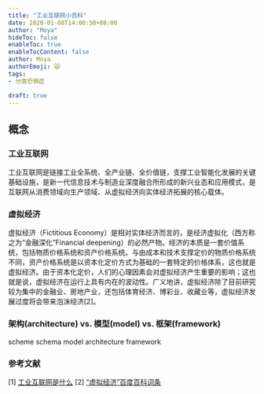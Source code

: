 ```yaml
---
title: "工业互联网小百科"
date: 2020-01-08T14:00:50+08:00
author: "Moya"
hideToc: false
enableToc: true
enableTocContent: false
author: Moya
authorEmoji: 🙀
tags:
- 分类恐惧症

draft: true
---
```


## 概念
### 工业互联网
工业互联网是链接工业全系统、全产业链、全价值链，支撑工业智能化发展的关键基础设施，是新一代信息技术与制造业深度融合所形成的新兴业态和应用模式，是互联网从消费领域向生产领域、从虚拟经济向实体经济拓展的核心载体。

### 虚拟经济
虚拟经济（Fictitious Economy）是相对实体经济而言的，是经济虚拟化（西方称之为“金融深化”Financial deepening）的必然产物。经济的本质是一套价值系统，包括物质价格系统和资产价格系统。与由成本和技术支撑定价的物质价格系统不同，资产价格系统是以资本化定价方式为基础的一套特定的价格体系，这也就是虚拟经济。由于资本化定价，人们的心理因素会对虚拟经济产生重要的影响；这也就是说，虚拟经济在运行上具有内在的波动性。广义地讲，虚拟经济除了目前研究较为集中的金融业、房地产业，还包括体育经济、博彩业、收藏业等，虚拟经济发展过度将会带来泡沫经济[2]。

### 架构(architecture) vs. 模型(model) vs. 框架(framework)
scheme schema model architecture framework 

### 参考文献
[1] [工业互联网是什么](http://www.xinhuanet.com/tech/2018-01/29/c_1122330230.htm)
[2] [“虚拟经济”百度百科词条](https://baike.baidu.com/item/%E8%99%9A%E6%8B%9F%E7%BB%8F%E6%B5%8E/2623185?fr=aladdin)


